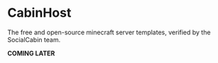 # CabinHost
The free and open-source minecraft server templates, verified by the SocialCabin team.

**COMING LATER**
